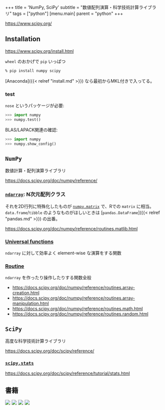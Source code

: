 +++
title = 'NumPy, SciPy'
subtitle = "数値配列演算・科学技術計算ライブラリ"
tags = ["python"]
[menu.main]
  parent = "python"
+++

<https://www.scipy.org/>

## Installation

<https://www.scipy.org/install.html>

`wheel` のおかげで `pip` いっぱつ

```sh
% pip install numpy scipy
```

[Anaconda]({{< relref "install.md" >}}) なら最初からMKL付きで入ってる。

### test

`nose` というパッケージが必要:
```py
>>> import numpy
>>> numpy.test()
```

BLAS/LAPACK関連の確認:
```py
>>> import numpy
>>> numpy.show_config()
```

## `NumPy`

数値計算・配列演算ライブラリ

<https://docs.scipy.org/doc/numpy/reference/>

### [`ndarray`](https://docs.scipy.org/doc/numpy/reference/arrays.ndarray.html): N次元配列クラス

それを2D行列に特殊化したものが
[`numpy.matrix`](https://docs.scipy.org/doc/numpy/reference/generated/numpy.matrix.html#numpy.matrix)
で、Rでの `matrix` に相当。
`data.frame`/`tibble` のようなものがほしいときは
[`pandas.DataFrame`]({{< relref "pandas.md" >}}) の出番。

<https://docs.scipy.org/doc/numpy/reference/routines.matlib.html>

### [Universal functions](https://docs.scipy.org/doc/numpy/reference/ufuncs.html#available-ufuncs)

`ndarray` に対して効率よく element-wise な演算をする関数


### [Routine](https://docs.scipy.org/doc/numpy/reference/routines.html)

`ndarray` を作ったり操作したりする関数全般

- <https://docs.scipy.org/doc/numpy/reference/routines.array-creation.html>
- <https://docs.scipy.org/doc/numpy/reference/routines.array-manipulation.html>
- <https://docs.scipy.org/doc/numpy/reference/routines.math.html>
- <https://docs.scipy.org/doc/numpy/reference/routines.random.html>



## `SciPy`

高度な科学技術計算ライブラリ

<https://docs.scipy.org/doc/scipy/reference/>

### [`scipy.stats`](https://docs.scipy.org/doc/scipy/reference/stats.html)

<https://docs.scipy.org/doc/scipy/reference/tutorial/stats.html>



## 書籍

<a href="https://www.amazon.co.jp/dp/479738946X/ref=as_li_ss_il?ie=UTF8&qid=1485612008&sr=8-6&keywords=python&linkCode=li3&tag=heavywatal-22&linkId=5ea5e48ecc83b9439f21406b6f57c062" target="_blank"><img border="0" src="//ws-fe.amazon-adsystem.com/widgets/q?_encoding=UTF8&ASIN=479738946X&Format=_SL250_&ID=AsinImage&MarketPlace=JP&ServiceVersion=20070822&WS=1&tag=heavywatal-22" ></a><img src="https://ir-jp.amazon-adsystem.com/e/ir?t=heavywatal-22&l=li3&o=9&a=479738946X" width="1" height="1" border="0" alt="" style="border:none !important; margin:0px !important;" />
<a href="https://www.amazon.co.jp/IPython%E3%83%87%E3%83%BC%E3%82%BF%E3%82%B5%E3%82%A4%E3%82%A8%E3%83%B3%E3%82%B9%E3%82%AF%E3%83%83%E3%82%AF%E3%83%96%E3%83%83%E3%82%AF-%E5%AF%BE%E8%A9%B1%E5%9E%8B%E3%82%B3%E3%83%B3%E3%83%94%E3%83%A5%E3%83%BC%E3%83%86%E3%82%A3%E3%83%B3%E3%82%B0%E3%81%A8%E5%8F%AF%E8%A6%96%E5%8C%96%E3%81%AE%E3%81%9F%E3%82%81%E3%81%AE%E3%83%AC%E3%82%B7%E3%83%94%E9%9B%86-Cyrille-Rossant/dp/4873117488/ref=as_li_ss_il?_encoding=UTF8&psc=1&refRID=X16VFSS3W75RMTG7VGCH&linkCode=li3&tag=heavywatal-22&linkId=b79e2290571289b02621392257a4ac1c" target="_blank"><img border="0" src="//ws-fe.amazon-adsystem.com/widgets/q?_encoding=UTF8&ASIN=4873117488&Format=_SL250_&ID=AsinImage&MarketPlace=JP&ServiceVersion=20070822&WS=1&tag=heavywatal-22" ></a><img src="https://ir-jp.amazon-adsystem.com/e/ir?t=heavywatal-22&l=li3&o=9&a=4873117488" width="1" height="1" border="0" alt="" style="border:none !important; margin:0px !important;" />
<a href="https://www.amazon.co.jp/Python%E3%81%AB%E3%82%88%E3%82%8B%E3%83%87%E3%83%BC%E3%82%BF%E5%88%86%E6%9E%90%E5%85%A5%E9%96%80-_NumPy%E3%80%81pandas%E3%82%92%E4%BD%BF%E3%81%A3%E3%81%9F%E3%83%87%E3%83%BC%E3%82%BF%E5%87%A6%E7%90%86-Wes-McKinney/dp/4873116554/ref=as_li_ss_il?s=books&ie=UTF8&qid=1485612076&sr=1-16&keywords=python&linkCode=li3&tag=heavywatal-22&linkId=f024f5e24f16c38402149f97591c8aab" target="_blank"><img border="0" src="//ws-fe.amazon-adsystem.com/widgets/q?_encoding=UTF8&ASIN=4873116554&Format=_SL250_&ID=AsinImage&MarketPlace=JP&ServiceVersion=20070822&WS=1&tag=heavywatal-22" ></a><img src="https://ir-jp.amazon-adsystem.com/e/ir?t=heavywatal-22&l=li3&o=9&a=4873116554" width="1" height="1" border="0" alt="" style="border:none !important; margin:0px !important;" />
<a href="https://www.amazon.co.jp/%E3%82%BC%E3%83%AD%E3%81%8B%E3%82%89%E4%BD%9C%E3%82%8BDeep-Learning-Python%E3%81%A7%E5%AD%A6%E3%81%B6%E3%83%87%E3%82%A3%E3%83%BC%E3%83%97%E3%83%A9%E3%83%BC%E3%83%8B%E3%83%B3%E3%82%B0%E3%81%AE%E7%90%86%E8%AB%96%E3%81%A8%E5%AE%9F%E8%A3%85-%E6%96%8E%E8%97%A4-%E5%BA%B7%E6%AF%85/dp/4873117585/ref=as_li_ss_il?s=books&ie=UTF8&qid=1485612076&sr=1-3&keywords=python&linkCode=li3&tag=heavywatal-22&linkId=cde2e18b945af3ead43dc15e51b00af6" target="_blank"><img border="0" src="//ws-fe.amazon-adsystem.com/widgets/q?_encoding=UTF8&ASIN=4873117585&Format=_SL250_&ID=AsinImage&MarketPlace=JP&ServiceVersion=20070822&WS=1&tag=heavywatal-22" ></a><img src="https://ir-jp.amazon-adsystem.com/e/ir?t=heavywatal-22&l=li3&o=9&a=4873117585" width="1" height="1" border="0" alt="" style="border:none !important; margin:0px !important;" />
